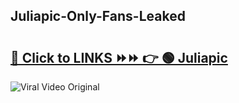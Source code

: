 
 ## Juliapic-Only-Fans-Leaked

# <h2><a href="https://clipsfans.com/Juliapic&ref=git">🔗 Click to LINKS ⏩⏩ 👉 🟢 Juliapic </a></h2>

<a href="https://clipsfans.com/Juliapic&ref=git" rel="nofollow" data-target="animated-image.originalLink"><img src="https://i.ibb.co.com/xMMVF88/686577567.gif" alt="Viral Video Original" style="max-width: 100%; display: inline-block;" data-target="animated-image.originalImage"></a>
